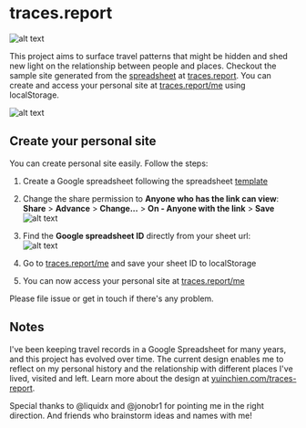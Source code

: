 # traces.report

![alt text](https://traces.report/screenshots/mobile.png "Screenshot")

This project aims to surface travel patterns that might be hidden and shed new light on the relationship between people and places. Checkout the sample site generated from the <a href="https://docs.google.com/spreadsheets/d/1j4yfiowEPDtMrYZyBqAV5Esujp8KCHBd9NrMs8-QVZw/edit#gid=0" target="_blank">spreadsheet<a> at <a href="https://traces.report/">traces.report</a>. You can create and access your personal site at <a href="https://traces.report/me">traces.report/me</a> using localStorage.

![alt text](https://traces.report/screenshots/site.png "Screenshot")

## Create your personal site

You can create personal site easily. Follow the steps:

1. Create a Google spreadsheet following the spreadsheet <a href="https://docs.google.com/spreadsheets/d/1j4yfiowEPDtMrYZyBqAV5Esujp8KCHBd9NrMs8-QVZw/edit#gid=0" target="_blank">template<a>

2. Change the share permission to **Anyone who has the link can view**:<br>
  **Share** > **Advance** > **Change...** > **On - Anyone with the link** > **Save**
![alt text](https://traces.report/screenshots/share.png "Screenshot")

3. Find the **Google spreadsheet ID** directly from your sheet url:<br>
![alt text](https://traces.report/screenshots/sheet_url.png "Screenshot")

4. Go to <a href="https://traces.report/me">traces.report/me</a> and save your sheet ID to localStorage

5. You can now access your personal site at <a href="https://traces.report/me">traces.report/me</a>

Please file issue or get in touch if there's any problem.

## Notes

I've been keeping travel records in a Google Spreadsheet for many years, and this project has evolved over time. The current design enables me to reflect on my personal history and the relationship with different places I've lived, visited and left. Learn more about the design at <a>[yuinchien.com/traces-report](https://yuinchien.com/traces-report/).

Special thanks to @liquidx and @jonobr1 for pointing me in the right direction. And friends who brainstorm ideas and names with me!
